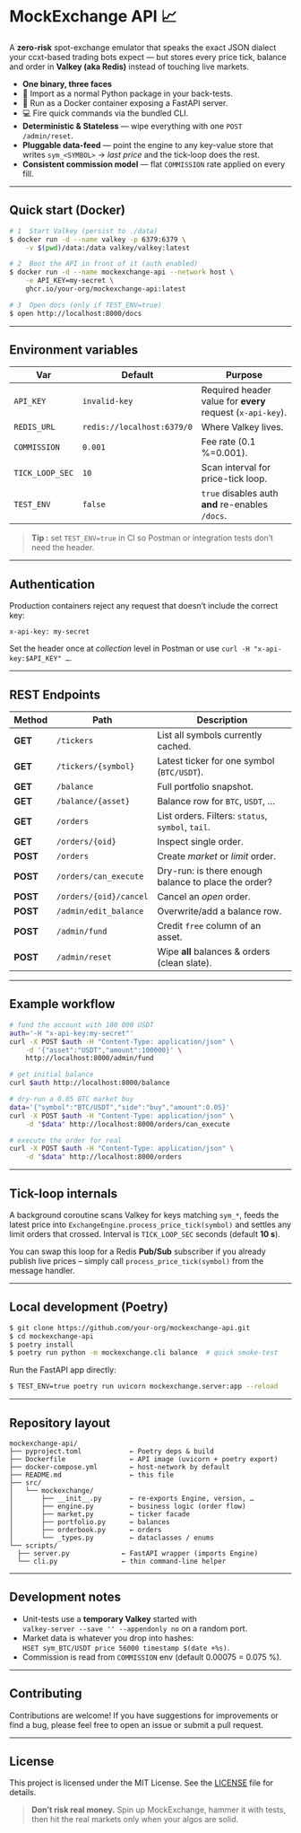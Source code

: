 # MockExchange API 📈

A **zero-risk** spot-exchange emulator that speaks the exact JSON dialect your ccxt-based trading bots expect — but stores every price tick, balance and order in **Valkey (aka Redis)** instead of touching live markets.

- **One binary, three faces**
- 🐍 Import as a normal Python package in your back-tests.
- 🐳 Run as a Docker container exposing a FastAPI server.
- 💻 Fire quick commands via the bundled CLI.
- **Deterministic & Stateless** — wipe everything with one `POST /admin/reset`.
- **Pluggable data-feed** — point the engine to any key-value store that writes `sym_<SYMBOL>` → *last price* and the tick-loop does the rest.
- **Consistent commission model** — flat `COMMISSION` rate applied on every fill.

---

## Quick start (Docker)

```bash
# 1  Start Valkey (persist to ./data)
$ docker run -d --name valkey -p 6379:6379 \
    -v $(pwd)/data:/data valkey/valkey:latest

# 2  Boot the API in front of it (auth enabled)
$ docker run -d --name mockexchange-api --network host \
    -e API_KEY=my-secret \
    ghcr.io/your-org/mockexchange-api:latest

# 3  Open docs (only if TEST_ENV=true)
$ open http://localhost:8000/docs
```

---

## Environment variables

| Var             | Default                    | Purpose                                                    |
| --------------- | -------------------------- | ---------------------------------------------------------- |
| `API_KEY`       | `invalid-key`              | Required header value for **every** request (`x-api-key`). |
| `REDIS_URL`     | `redis://localhost:6379/0` | Where Valkey lives.                                        |
| `COMMISSION`    | `0.001`                    | Fee rate (0.1 %=0.001).                                    |
| `TICK_LOOP_SEC` | `10`                       | Scan interval for price-tick loop.                         |
| `TEST_ENV`      | `false`                    | `true` disables auth **and** re-enables `/docs`.           |

> **Tip :** set `TEST_ENV=true` in CI so Postman or integration tests don’t need the header.

---

## Authentication

Production containers reject any request that doesn’t include the correct key:

```http
x-api-key: my-secret
```

Set the header once at *collection* level in Postman or use `curl -H "x-api-key:$API_KEY" …`.

---

## REST Endpoints

| Method   | Path                   | Description                                          |
| -------- | ---------------------- | ---------------------------------------------------- |
| **GET**  | `/tickers`             | List all symbols currently cached.                   |
| **GET**  | `/tickers/{symbol}`    | Latest ticker for one symbol (`BTC/USDT`).           |
| **GET**  | `/balance`             | Full portfolio snapshot.                             |
| **GET**  | `/balance/{asset}`     | Balance row for `BTC`, `USDT`, …                     |
| **GET**  | `/orders`              | List orders. Filters: `status`, `symbol`, `tail`.    |
| **GET**  | `/orders/{oid}`        | Inspect single order.                                |
| **POST** | `/orders`              | Create *market* or *limit* order.                    |
| **POST** | `/orders/can_execute`  | Dry-run: is there enough balance to place the order? |
| **POST** | `/orders/{oid}/cancel` | Cancel an *open* order.                              |
| **POST** | `/admin/edit_balance`  | Overwrite/add a balance row.                         |
| **POST** | `/admin/fund`          | Credit `free` column of an asset.                    |
| **POST** | `/admin/reset`         | Wipe **all** balances & orders (clean slate).        |

---

## Example workflow

```bash
# fund the account with 100 000 USDT
auth='-H "x-api-key:my-secret"'
curl -X POST $auth -H "Content-Type: application/json" \
    -d '{"asset":"USDT","amount":100000}' \
    http://localhost:8000/admin/fund

# get initial balance
curl $auth http://localhost:8000/balance

# dry-run a 0.05 BTC market buy
data='{"symbol":"BTC/USDT","side":"buy","amount":0.05}'
curl -X POST $auth -H "Content-Type: application/json" \
    -d "$data" http://localhost:8000/orders/can_execute

# execute the order for real
curl -X POST $auth -H "Content-Type: application/json" \
    -d "$data" http://localhost:8000/orders
```

---

## Tick-loop internals

A background coroutine scans Valkey for keys matching `sym_*`, feeds the latest price into `ExchangeEngine.process_price_tick(symbol)` and settles any limit orders that crossed. Interval is `TICK_LOOP_SEC` seconds (default **10 s**).

You can swap this loop for a Redis **Pub/Sub** subscriber if you already publish live prices – simply call `process_price_tick(symbol)` from the message handler.

---

## Local development (Poetry)

```bash
$ git clone https://github.com/your-org/mockexchange-api.git
$ cd mockexchange-api
$ poetry install
$ poetry run python -m mockexchange.cli balance  # quick smoke-test
```

Run the FastAPI app directly:

```bash
$ TEST_ENV=true poetry run uvicorn mockexchange.server:app --reload
```

---

## Repository layout

```text
mockexchange-api/
├── pyproject.toml            ← Poetry deps & build
├── Dockerfile                ← API image (uvicorn + poetry export)
├── docker-compose.yml        ← host-network by default
├── README.md                 ← this file
├── src/
│   └── mockexchange/
│       ├── __init__.py       ← re-exports Engine, version, …
│       ├── engine.py         ← business logic (order flow)
│       ├── market.py         ← ticker facade
│       ├── portfolio.py      ← balances
│       ├── orderbook.py      ← orders
│       └── _types.py         ← dataclasses / enums
└── scripts/
  ├── server.py             ← FastAPI wrapper (imports Engine)
  └── cli.py                ← thin command-line helper
```

---

##  Development notes
* Unit-tests use a **temporary Valkey** started with  
`valkey-server --save '' --appendonly no` on a random port.
* Market data is whatever you drop into hashes:  
`HSET sym_BTC/USDT price 56000 timestamp $(date +%s)`.
* Commission is read from `COMMISSION` env (default 0.00075 = 0.075 %).

---

## Contributing
Contributions are welcome! If you have suggestions for improvements or find a bug, please feel free to open an issue or submit a pull request.

---

##  License
This project is licensed under the MIT License. See the [LICENSE](LICENSE) file for details.

> **Don’t risk real money.** Spin up MockExchange, hammer it with tests, then hit the real markets only when your algos are solid.
